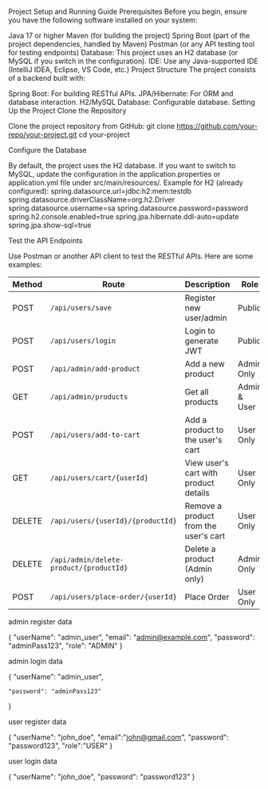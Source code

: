Project Setup and Running Guide
Prerequisites
Before you begin, ensure you have the following software installed on your system:

Java 17 or higher
Maven (for building the project)
Spring Boot (part of the project dependencies, handled by Maven)
Postman (or any API testing tool for testing endpoints)
Database: This project uses an H2 database (or MySQL if you switch in the configuration).
IDE: Use any Java-supported IDE (IntelliJ IDEA, Eclipse, VS Code, etc.)
Project Structure
The project consists of a backend built with:

Spring Boot: For building RESTful APIs.
JPA/Hibernate: For ORM and database interaction.
H2/MySQL Database: Configurable database.
Setting Up the Project
Clone the Repository

Clone the project repository from GitHub:
git clone https://github.com/your-repo/your-project.git
cd your-project

Configure the Database

By default, the project uses the H2 database. If you want to switch to MySQL, update the configuration in the application.properties or application.yml file under src/main/resources/.
Example for H2 (already configured):
spring.datasource.url=jdbc:h2:mem:testdb
spring.datasource.driverClassName=org.h2.Driver
spring.datasource.username=sa
spring.datasource.password=password
spring.h2.console.enabled=true
spring.jpa.hibernate.ddl-auto=update
spring.jpa.show-sql=true

Test the API Endpoints

Use Postman or another API client to test the RESTful APIs. Here are some examples:

| **Method** | **Route**                                 | **Description**                              | **Role**       |
|------------|-------------------------------------------|----------------------------------------------|----------------|
| POST       | `/api/users/save`                         | Register new user/admin                      | Public         |
| POST       | `/api/users/login`                        | Login to generate JWT                        | Public         |
| POST       | `/api/admin/add-product`                  | Add a new product                            | Admin Only     |
| GET        | `/api/admin/products`                     | Get all products                             | Admin & User   |
| POST       | `/api/users/add-to-cart`                  | Add a product to the user's cart             | User Only      |
| GET        | `/api/users/cart/{userId}`                | View user's cart with product details        | User Only      |
| DELETE     | `/api/users/{userId}/{productId}`         | Remove a product from the user's cart        | User Only      |
| DELETE     | `/api/admin/delete-product/{productId}`   | Delete a product (Admin only)                | Admin Only     |
|POST        |`/api/users/place-order/{userId}`            |Place Order                                 | User Only      |


admin register data

{
    "userName": "admin_user",
    "email": "admin@example.com",
    "password": "adminPass123",
    "role": "ADMIN"
}

admin login data 

{
    "userName": "admin_user",
    
    "password": "adminPass123"
    
}

user register data 

{
    "userName": "john_doe",
    "email":"john@gmail.com",
    "password": "password123",
    "role":"USER"
}

user login data

{
    "userName": "john_doe",
    "password": "password123"
}




